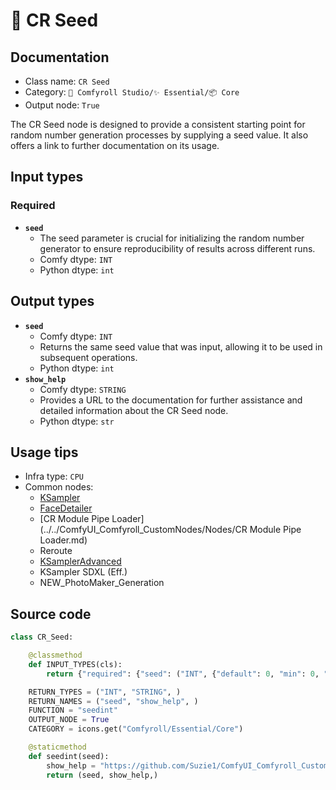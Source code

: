 # 🌱 CR Seed
## Documentation
- Class name: `CR Seed`
- Category: `🧩 Comfyroll Studio/✨ Essential/📦 Core`
- Output node: `True`

The CR Seed node is designed to provide a consistent starting point for random number generation processes by supplying a seed value. It also offers a link to further documentation on its usage.
## Input types
### Required
- **`seed`**
    - The seed parameter is crucial for initializing the random number generator to ensure reproducibility of results across different runs.
    - Comfy dtype: `INT`
    - Python dtype: `int`
## Output types
- **`seed`**
    - Comfy dtype: `INT`
    - Returns the same seed value that was input, allowing it to be used in subsequent operations.
    - Python dtype: `int`
- **`show_help`**
    - Comfy dtype: `STRING`
    - Provides a URL to the documentation for further assistance and detailed information about the CR Seed node.
    - Python dtype: `str`
## Usage tips
- Infra type: `CPU`
- Common nodes:
    - [KSampler](../../Comfy/Nodes/KSampler.md)
    - [FaceDetailer](../../ComfyUI-Impact-Pack/Nodes/FaceDetailer.md)
    - [CR Module Pipe Loader](../../ComfyUI_Comfyroll_CustomNodes/Nodes/CR Module Pipe Loader.md)
    - Reroute
    - [KSamplerAdvanced](../../Comfy/Nodes/KSamplerAdvanced.md)
    - KSampler SDXL (Eff.)
    - NEW_PhotoMaker_Generation



## Source code
```python
class CR_Seed:

    @classmethod
    def INPUT_TYPES(cls):
        return {"required": {"seed": ("INT", {"default": 0, "min": 0, "max": 0xffffffffffffffff})}}

    RETURN_TYPES = ("INT", "STRING", )
    RETURN_NAMES = ("seed", "show_help", )
    FUNCTION = "seedint"
    OUTPUT_NODE = True
    CATEGORY = icons.get("Comfyroll/Essential/Core")

    @staticmethod
    def seedint(seed):
        show_help = "https://github.com/Suzie1/ComfyUI_Comfyroll_CustomNodes/wiki/Core-Nodes#cr-seed"
        return (seed, show_help,)

```
